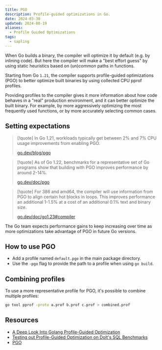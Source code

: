 ```yaml
---
title: PGO
description: Profile-guided optimizations in Go.
date: 2024-03-30
updated: 2024-08-19
aliases:
  - Profile Guided Optimizations
tags:
  - sapling
---
```


When Go builds a binary, the compiler will optimize it by default (e.g. by inlining code). But here the compiler will make a "best effort guess" by using static heuristics based on (un)common paths in functions.

Starting from Go `1.21`, the compiler supports profile-guided optimizations (PGO) to better optimize built binaries by using collected CPU pprof profiles.

Providing profiles to the compiler gives it more information about how code behaves in a "real" production environment, and it can better optimize the built binary. For example, by more aggressively optimizing the most frequently used functions, or by more accurately selecting common cases.

## Setting expectations

> [!quote]
> In Go 1.21, workloads typically get between 2% and 7% CPU usage improvements from enabling PGO.
>
> [go.dev/blog/pgo](https://go.dev/blog/pgo)

> [!quote]
> As of Go 1.22, benchmarks for a representative set of Go programs show that building with PGO improves performance by around 2-14%.
>
> [go.dev/doc/pgo](https://go.dev/doc/pgo)

> [!quote]
> For 386 and amd64, the compiler will use information from PGO to align certain hot blocks in loops. This improves performance an additional 1-1.5% at a cost of an additional 0.1% text and binary size.
>
> [go.dev/doc/go1.23#compiler](https://go.dev/doc/go1.23#compiler)

The Go team expects performance gains to keep increasing over time as more optimizations take advantage of PGO in future Go versions.

## How to use PGO

- Add a profile named `default.pgo` in the main package directory.
- Use the `-pgo` flag to provide the path to a profile when using `go build`.

## Combining profiles

To use a more representative profile for PGO, it's possible to combine multiple profiles:

```sh
go tool pprof -proto a.prof b.prof c.prof > combined.prof
```

## Resources

- [A Deep Look Into Golang Profile-Guided Optimization](https://theyahya.com/posts/go-pgo/)
- [Testing out Profile-Guided Optimization on Dolt's SQL Benchmarks](https://www.dolthub.com/blog/2024-02-02-profile-guided-optimization/)
- [PGO](https://andrewwphillips.github.io/blog/pgo.html)
